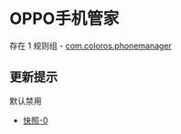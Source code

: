 # OPPO手机管家

存在 1 规则组 - [com.coloros.phonemanager](/src/apps/com.coloros.phonemanager.ts)

## 更新提示

默认禁用

- [快照-0](https://i.gkd.li/import/13194979)
